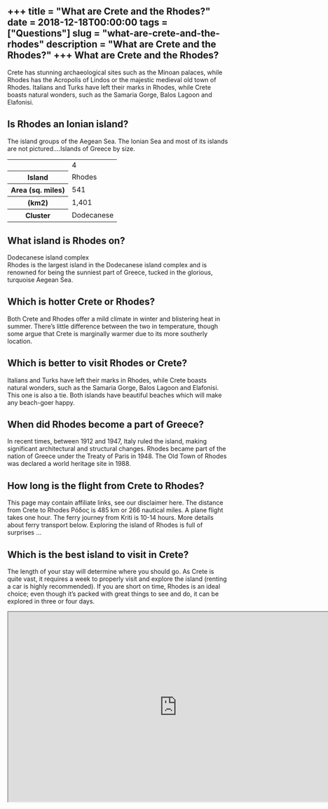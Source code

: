 +++
title = "What are Crete and the Rhodes?"
date = 2018-12-18T00:00:00
tags = ["Questions"]
slug = "what-are-crete-and-the-rhodes"
description = "What are Crete and the Rhodes?"
+++
What are Crete and the Rhodes?
------------------------------

Crete has stunning archaeological sites such as the Minoan palaces, while Rhodes has the Acropolis of Lindos or the majestic medieval old town of Rhodes. Italians and Turks have left their marks in Rhodes, while Crete boasts natural wonders, such as the Samaria Gorge, Balos Lagoon and Elafonisi.

Is Rhodes an Ionian island?
---------------------------

The island groups of the Aegean Sea. The Ionian Sea and most of its islands are not pictured….Islands of Greece by size.

<table><tr><th></th><td>4</td></tr><tr><th>Island</th><td>Rhodes</td></tr><tr><th>Area (sq. miles)</th><td>541</td></tr><tr><th>(km2)</th><td>1,401</td></tr><tr><th>Cluster</th><td>Dodecanese</td></tr></table>

What island is Rhodes on?
-------------------------

Dodecanese island complex  
Rhodes is the largest island in the Dodecanese island complex and is renowned for being the sunniest part of Greece, tucked in the glorious, turquoise Aegean Sea.

Which is hotter Crete or Rhodes?
--------------------------------

Both Crete and Rhodes offer a mild climate in winter and blistering heat in summer. There’s little difference between the two in temperature, though some argue that Crete is marginally warmer due to its more southerly location.

Which is better to visit Rhodes or Crete?
-----------------------------------------

Italians and Turks have left their marks in Rhodes, while Crete boasts natural wonders, such as the Samaria Gorge, Balos Lagoon and Elafonisi. This one is also a tie. Both islands have beautiful beaches which will make any beach-goer happy.

When did Rhodes become a part of Greece?
----------------------------------------

In recent times, between 1912 and 1947, Italy ruled the island, making significant architectural and structural changes. Rhodes became part of the nation of Greece under the Treaty of Paris in 1948. The Old Town of Rhodes was declared a world heritage site in 1988.

How long is the flight from Crete to Rhodes?
--------------------------------------------

This page may contain affiliate links, see our disclaimer here. The distance from Crete to Rhodes Ρόδος is 485 km or 266 nautical miles. A plane flight takes one hour. The ferry journey from Kriti is 10-14 hours. More details about ferry transport below. Exploring the island of Rhodes is full of surprises …

Which is the best island to visit in Crete?
-------------------------------------------

The length of your stay will determine where you should go. As Crete is quite vast, it requires a week to properly visit and explore the island (renting a car is highly recommended). If you are short on time, Rhodes is an ideal choice; even though it’s packed with great things to see and do, it can be explored in three or four days.

<iframe allow="accelerometer; autoplay; clipboard-write; encrypted-media; gyroscope; picture-in-picture" allowfullscreen="" class="__youtube_prefs__  epyt-is-override  no-lazyload" data-no-lazy="1" data-origheight="433" data-origwidth="770" data-skipgform_ajax_framebjll="" height="433" id="_ytid_76230" loading="lazy" src="https://www.youtube.com/embed/MKI2fdpCgVk?enablejsapi=1&autoplay=0&cc_load_policy=0&cc_lang_pref=&iv_load_policy=1&loop=0&modestbranding=0&rel=1&fs=1&playsinline=0&autohide=2&theme=dark&color=red&controls=1&" title="YouTube player" width="770"></iframe>